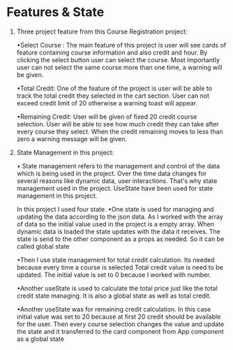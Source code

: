 # Features & State

1. Three project feature from this Course Registration project:

   •Select Course :  The main feature of this project is user will  see cards of feature containing course information and also credit and hour. By clicking the select button user can select the course. Most importantly user can not select the same course more than one time, a warning will be given.

   •Total Credit:  One of the feature of the project is user will be able to track the total credit they selected in the cart section. User can not exceed credit limit of 20 otherwise a warning toast will appear.


   •Remaining Credit:  User will be given of fixed 20 credit course selection. User will be able to see how much credit they can take after every course they select. When the credit remaining moves to less than zero a warning message will be given.


2. State Management in this project: 

   • State management refers to the management and control of the data which is being used in the project. Over the time data changes for several reasons like dynamic data, user interactions. That's why state management used in the project. UseState have been used for state management in this project.

   In this project I used four state.
   •One state is used for managing and updating the data according to the json data. As I worked with the array of data so the initial value used in the project is a empty array. When dynamic data is loaded the state updates with the data it receives. The state is send to the other component as a props as needed. So it can be called global state

   •Then I use state management for total credit calculation. Its needed because every time a course is selected Total credit value is need to be updated. The initial value is set to 0 because I worked with number.

   •Another useState is used to calculate the total price just like the total credit state managing. It is also a global state as well as total credit.

   •Another useState was for remaining credit calculation. In this case initial value was set to 20 because at first 20 credit should be available for the user. Then every course selection changes the value and update the state and it transferred to the card component from App component as a global state
